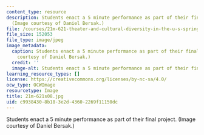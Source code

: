 ```yaml
---
content_type: resource
description: Students enact a 5 minute performance as part of their final project.
  (Image courtesy of Daniel Bersak.)
file: /courses/21m-621-theater-and-cultural-diversity-in-the-u-s-spring-2008/c99384308b183e2d43602269f11150dc_21m-621s08.jpg
file_size: 152053
file_type: image/jpeg
image_metadata:
  caption: Students enact a 5 minute performance as part of their final project. (Image
    courtesy of Daniel Bersak.)
  credit: ''
  image-alt: Students enact a 5 minute performance as part of their final project.
learning_resource_types: []
license: https://creativecommons.org/licenses/by-nc-sa/4.0/
ocw_type: OCWImage
resourcetype: Image
title: 21m-621s08.jpg
uid: c9938430-8b18-3e2d-4360-2269f11150dc
---
```

Students enact a 5 minute performance as part of their final project. (Image courtesy of Daniel Bersak.)
